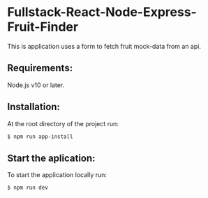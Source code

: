 # Fullstack-React-Node-Express-Fruit-Finder

This is application uses a form to fetch fruit mock-data from an api.

## Requirements:

Node.js v10 or later. 

## Installation:

At the root directory of the project run: 

```bash
$ npm run app-install
```

## Start the aplication:

To start the application locally run: 

```bash
$ npm run dev
```
